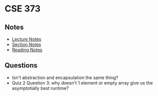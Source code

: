 # CSE 373

## Notes

- [Lecture Notes](./notes/lecture.md)
- [Section Notes](./notes/section.md)
- [Reading Notes](./notes/readings.md)

## Questions

- Isn't abstraction and encapsulation the same thing?
- Quiz 2 Question 3: why doesn't 1 element or empty array give us the asymptotially best runtime?
